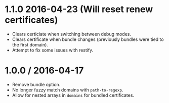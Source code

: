1.1.0 2016-04-23 (Will reset renew certificates)
==================
  * Clears certiciate when switching between debug modes.
  * Clears certificate when bundle changes (previously bundles were tied to the first domain).
  * Attempt to fix some issues with restify.

1.0.0 / 2016-04-17
==================
  * Remove bundle option.
  * No longer fuzzy match domains with `path-to-regexp`.
  * Allow for nested arrays in `domains` for bundled certificates.
